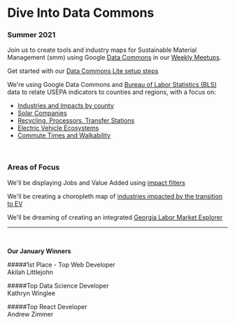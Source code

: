 
# Dive Into Data Commons
<!--
### Saturday, January 23, 2021, 10AM to 5PM
-->
### Summer 2021

Join us to create tools and industry maps for Sustainable Material Management (smm) using Google [Data Commons](https://datacommons.org) in our <a href="meetups/" style="white-space:nowrap;">Weekly Meetups</a>.  

Get started with our [Data Commons Lite setup steps](../../localsite/info/data/datacommons/) 

<!--
<b>Saturday, January 23, 2021 Schedule</b>  

10:00am to 12:00pm - Introductions and Team Building  
12:00pm to 4:00pm - Work Time  
4:00pm to 5:00pm - Team Share Outs  
-->


We're using Google Data Commons and [Bureau of Labor Statistics (BLS)](https://www.bls.gov/data/) data to relate USEPA indicators to counties and regions, with a focus on:  

- <a href="../../../localsite/info/#showloc">Industries and Impacts by county</a>  
- [Solar Companies](../../localsite/map/#show=solar)  
- [Recycling, Processors, Transfer Stations](../../localsite/map/recycling/ga/)   
- [Electric Vehicle Ecosystems](../../localsite/info/#state=GA&show=vehicles)  
- [Commute Times and Walkability](../../localsite/info/data/)  
<br>

<!--
<b>EV Challenge Statements</b>  

1. Where are concentrations of electric and hydrogen vehicle parts manufacturers emerging?  

2. Where are combustion vehicle manufacturers likely to be impacted?  

3. How can we improve the visualization of supply chain inflow and outflow for local impacts on jobs, value added and the environment?  
-->

<!--
<b>Growing EV Ecosystems</b>  

1. University of Georgia - 33 new Proterra electric buses coming in 2021  
1. Georgia Power - Half of system fleet vehicles will be electric by 2030  
1. Hartsfield–Jackson Atlanta International Airport - [GreeningATL](https://www.17sustainabledevelopmentgoals.org/greeningatl-the-most-resilient-airport-globally/)  
1. Lyft partnership pilot program to add 50 EVs  
1. German GEDIA building $85 million [EV Parts Plant near Dalton, GA](https://www.bizjournals.com/atlanta/news/2020/07/29/gedia-automotive-group-plant-dalton-georgia.html)  
1. Korean SK Innovation's $1.6 billion plant adds $960 million [EV battery expansion in Commerce, GA](https://www.bizjournals.com/atlanta/news/2020/06/30/sk-innovation-georgia-electric-vehicle-plant.html)   
-->

<h3>Areas of Focus</h3>


<!--
County automobile industry employment for 6-digit NAICS 336111.
4-digit NAICS resides in "By-Industry" link [here](https://www.bls.gov/cew/downloadable-data-files.htm), but we will be pulling from the Bureau of Labor Statistics (BLS)&nbsp;API.  
-->

We'll be displaying Jobs and Value Added using <a href="../../io/charts/inflow-outflow/#indicators=VADD,JOBS">impact filters</a>  

We'll be creating a choropleth map of 
<a href="../projects/mobility/">industries impacted by the transition to EV</a>  

We'll be dreaming of creating an integrated [Georgia Labor Market Explorer](https://explorer.gdol.ga.gov/vosnet/Logoff.aspx?Displayonly=1&utype=L&plang=E)  

--- 
<br>

<b>Our January Winners</b>

#####1st Place - Top Web Developer  
Akilah Littlejohn  

#####Top Data Science Developer  
Kathryn Winglee  

#####Top React Developer  
Andrew Zimmer  
<br>
